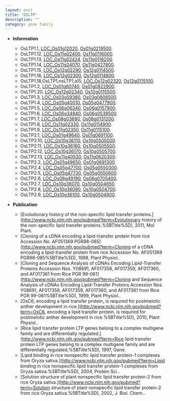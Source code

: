 ```yaml
---
layout: post
title: "OSLTP"
description: ""
category: gene family
---
```


* **Information**  
    + OsLTP1.1, [LOC_Os01g12020](http://rice.plantbiology.msu.edu/cgi-bin/ORF_infopage.cgi?orf=LOC_Os01g12020), [Os01g0219500](http://rapdb.dna.affrc.go.jp/viewer/gbrowse_details/irgsp1?name=Os01g0219500).
    + OsLTP1.12, [LOC_Os11g02400](http://rice.plantbiology.msu.edu/cgi-bin/ORF_infopage.cgi?orf=LOC_Os11g02400), [Os11g0116000](http://rapdb.dna.affrc.go.jp/viewer/gbrowse_details/irgsp1?name=Os11g0116000).
    + OsLTP1.13, [LOC_Os11g02424](http://rice.plantbiology.msu.edu/cgi-bin/ORF_infopage.cgi?orf=LOC_Os11g02424), [Os11g0116200](http://rapdb.dna.affrc.go.jp/viewer/gbrowse_details/irgsp1?name=Os11g0116200).
    + OsLTP1.14, [LOC_Os11g24070](http://rice.plantbiology.msu.edu/cgi-bin/ORF_infopage.cgi?orf=LOC_Os11g24070), [Os11g0427800](http://rapdb.dna.affrc.go.jp/viewer/gbrowse_details/irgsp1?name=Os11g0427800).
    + OsLTP1.15, [LOC_Os12g02290](http://rice.plantbiology.msu.edu/cgi-bin/ORF_infopage.cgi?orf=LOC_Os12g02290), [Os12g0114500](http://rapdb.dna.affrc.go.jp/viewer/gbrowse_details/irgsp1?name=Os12g0114500).
    + OsLTP1.16, [LOC_Os12g02300](http://rice.plantbiology.msu.edu/cgi-bin/ORF_infopage.cgi?orf=LOC_Os12g02300), [Os12g0114800](http://rapdb.dna.affrc.go.jp/viewer/gbrowse_details/irgsp1?name=Os12g0114800).
    + OsLTP1.18,OsLTP1,nsLTP1,a15, [LOC_Os12g02320](http://rice.plantbiology.msu.edu/cgi-bin/ORF_infopage.cgi?orf=LOC_Os12g02320), [Os12g0115100](http://rapdb.dna.affrc.go.jp/viewer/gbrowse_details/irgsp1?name=Os12g0115100).
    + OsLTP1.2, [LOC_Os01g60740](http://rice.plantbiology.msu.edu/cgi-bin/ORF_infopage.cgi?orf=LOC_Os01g60740), [Os01g0822900](http://rapdb.dna.affrc.go.jp/viewer/gbrowse_details/irgsp1?name=Os01g0822900).
    + OsLTP1.20, [LOC_Os12g02340](http://rice.plantbiology.msu.edu/cgi-bin/ORF_infopage.cgi?orf=LOC_Os12g02340), [Os12g0115500](http://rapdb.dna.affrc.go.jp/viewer/gbrowse_details/irgsp1?name=Os12g0115500).
    + OsLTP1.3, [LOC_Os03g59380](http://rice.plantbiology.msu.edu/cgi-bin/ORF_infopage.cgi?orf=LOC_Os03g59380), [Os03g0808500](http://rapdb.dna.affrc.go.jp/viewer/gbrowse_details/irgsp1?name=Os03g0808500).
    + OsLTP1.4, [LOC_Os05g40010](http://rice.plantbiology.msu.edu/cgi-bin/ORF_infopage.cgi?orf=LOC_Os05g40010), [Os05g0477900](http://rapdb.dna.affrc.go.jp/viewer/gbrowse_details/irgsp1?name=Os05g0477900).
    + OsLTP1.5, [LOC_Os06g06340](http://rice.plantbiology.msu.edu/cgi-bin/ORF_infopage.cgi?orf=LOC_Os06g06340), [Os06g0157900](http://rapdb.dna.affrc.go.jp/viewer/gbrowse_details/irgsp1?name=Os06g0157900).
    + OsLTP1.6, [LOC_Os06g34840](http://rice.plantbiology.msu.edu/cgi-bin/ORF_infopage.cgi?orf=LOC_Os06g34840), [Os06g0539500](http://rapdb.dna.affrc.go.jp/viewer/gbrowse_details/irgsp1?name=Os06g0539500).
    + OsLTP1.7, [LOC_Os08g03690](http://rice.plantbiology.msu.edu/cgi-bin/ORF_infopage.cgi?orf=LOC_Os08g03690), [Os08g0131200](http://rapdb.dna.affrc.go.jp/viewer/gbrowse_details/irgsp1?name=Os08g0131200).
    + OsLTP1.8, [LOC_Os11g02330](http://rice.plantbiology.msu.edu/cgi-bin/ORF_infopage.cgi?orf=LOC_Os11g02330), [Os11g0114900](http://rapdb.dna.affrc.go.jp/viewer/gbrowse_details/irgsp1?name=Os11g0114900).
    + OsLTP1.9, [LOC_Os11g02350](http://rice.plantbiology.msu.edu/cgi-bin/ORF_infopage.cgi?orf=LOC_Os11g02350), [Os11g0115100](http://rapdb.dna.affrc.go.jp/viewer/gbrowse_details/irgsp1?name=Os11g0115100).
    + OsLTP2.1, [LOC_Os01g49640](http://rice.plantbiology.msu.edu/cgi-bin/ORF_infopage.cgi?orf=LOC_Os01g49640), [Os01g0691100](http://rapdb.dna.affrc.go.jp/viewer/gbrowse_details/irgsp1?name=Os01g0691100).
    + OsLTP2.10, [LOC_Os10g36110](http://rice.plantbiology.msu.edu/cgi-bin/ORF_infopage.cgi?orf=LOC_Os10g36110), [Os10g0505000](http://rapdb.dna.affrc.go.jp/viewer/gbrowse_details/irgsp1?name=Os10g0505000).
    + OsLTP2.11, [LOC_Os10g36160](http://rice.plantbiology.msu.edu/cgi-bin/ORF_infopage.cgi?orf=LOC_Os10g36160), [Os10g0505500](http://rapdb.dna.affrc.go.jp/viewer/gbrowse_details/irgsp1?name=Os10g0505500).
    + OsLTP2.12, [LOC_Os10g36170](http://rice.plantbiology.msu.edu/cgi-bin/ORF_infopage.cgi?orf=LOC_Os10g36170), [Os10g0505700](http://rapdb.dna.affrc.go.jp/viewer/gbrowse_details/irgsp1?name=Os10g0505700).
    + OsLTP2.13, [LOC_Os11g40530](http://rice.plantbiology.msu.edu/cgi-bin/ORF_infopage.cgi?orf=LOC_Os11g40530), [Os11g0620300](http://rapdb.dna.affrc.go.jp/viewer/gbrowse_details/irgsp1?name=Os11g0620300).
    + OsLTP2.2, [LOC_Os01g49650](http://rice.plantbiology.msu.edu/cgi-bin/ORF_infopage.cgi?orf=LOC_Os01g49650), [Os01g0691300](http://rapdb.dna.affrc.go.jp/viewer/gbrowse_details/irgsp1?name=Os01g0691300).
    + OsLTP2.4, [LOC_Os05g47700](http://rice.plantbiology.msu.edu/cgi-bin/ORF_infopage.cgi?orf=LOC_Os05g47700), [Os05g0550300](http://rapdb.dna.affrc.go.jp/viewer/gbrowse_details/irgsp1?name=Os05g0550300).
    + OsLTP2.5, [LOC_Os05g47730](http://rice.plantbiology.msu.edu/cgi-bin/ORF_infopage.cgi?orf=LOC_Os05g47730), [Os05g0550600](http://rapdb.dna.affrc.go.jp/viewer/gbrowse_details/irgsp1?name=Os05g0550600).
    + OsLTP2.6, [LOC_Os06g49190](http://rice.plantbiology.msu.edu/cgi-bin/ORF_infopage.cgi?orf=LOC_Os06g49190), [Os06g0705400](http://rapdb.dna.affrc.go.jp/viewer/gbrowse_details/irgsp1?name=Os06g0705400).
    + OsLTP2.7, [LOC_Os10g36070](http://rice.plantbiology.msu.edu/cgi-bin/ORF_infopage.cgi?orf=LOC_Os10g36070), [Os10g0504650](http://rapdb.dna.affrc.go.jp/viewer/gbrowse_details/irgsp1?name=Os10g0504650).
    + OsLTP2.8, [LOC_Os10g36090](http://rice.plantbiology.msu.edu/cgi-bin/ORF_infopage.cgi?orf=LOC_Os10g36090), [Os10g0504700](http://rapdb.dna.affrc.go.jp/viewer/gbrowse_details/irgsp1?name=Os10g0504700).
    + OsLTP2.9, [LOC_Os10g36100](http://rice.plantbiology.msu.edu/cgi-bin/ORF_infopage.cgi?orf=LOC_Os10g36100), [Os10g0504900](http://rapdb.dna.affrc.go.jp/viewer/gbrowse_details/irgsp1?name=Os10g0504900).

* **Publication**  
    + [Evolutionary history of the non-specific lipid transfer proteins.](http://www.ncbi.nlm.nih.gov/pubmed?term=Evolutionary history of the non-specific lipid transfer proteins.%5BTitle%5D), 2011, Mol Plant.
    + [Cloning of a cDNA encoding a lipid-transfer protein from rice Accession No. AF051369 PGR98-085](http://www.ncbi.nlm.nih.gov/pubmed?term=Cloning of a cDNA encoding a lipid-transfer protein from rice Accession No. AF051369 PGR98-085%5BTitle%5D), 1998, Plant Physiol..
    + [Cloning and Sequence Analysis of cDNAs Encoding Lipid-Transfer Proteins Accession Nos. Y08691, AF017358, AF017359, AF017360, and AF017361 from Rice PGR 99-061](http://www.ncbi.nlm.nih.gov/pubmed?term=Cloning and Sequence Analysis of cDNAs Encoding Lipid-Transfer Proteins Accession Nos. Y08691, AF017358, AF017359, AF017360, and AF017361 from Rice PGR 99-061%5BTitle%5D), 1999, Plant Physiol..
    + [OsC6, encoding a lipid transfer protein, is required for postmeiotic anther development in rice.](http://www.ncbi.nlm.nih.gov/pubmed?term=OsC6, encoding a lipid transfer protein, is required for postmeiotic anther development in rice.%5BTitle%5D), 2010, Plant Physiol..
    + [Rice lipid transfer protein LTP genes belong to a complex multigene family and are differentially regulated.](http://www.ncbi.nlm.nih.gov/pubmed?term=Rice lipid transfer protein LTP genes belong to a complex multigene family and are differentially regulated.%5BTitle%5D), 1997, Gene.
    + [Lipid binding in rice nonspecific lipid transfer protein-1 complexes from Oryza sativa.](http://www.ncbi.nlm.nih.gov/pubmed?term=Lipid binding in rice nonspecific lipid transfer protein-1 complexes from Oryza sativa.%5BTitle%5D), 2004, Protein Sci..
    + [Solution structure of plant nonspecific lipid transfer protein-2 from rice Oryza sativa.](http://www.ncbi.nlm.nih.gov/pubmed?term=Solution structure of plant nonspecific lipid transfer protein-2 from rice Oryza sativa.%5BTitle%5D), 2002, J. Biol. Chem..


